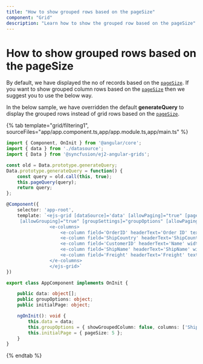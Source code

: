 ```yaml
---
title: "How to show grouped rows based on the pageSize"
component: "Grid"
description: "Learn how to show the grouped row based on the pageSize"
---
```


# How to show grouped rows based on the pageSize

By default, we have displayed the no of records based on the [`pageSize`](../../api/grid/pageSettings/#pagesize). If you want to show grouped column rows based on the [`pageSize`](../../api/grid/pageSettings/#pagesize) then we suggest you to use the below way.

In the below sample, we have overridden the default **generateQuery** to display the grouped rows instead of grid rows based on the [`pageSize`](../../api/grid/pageSettings/#pagesize).

{% tab template="grid/filtering1", sourceFiles="app/app.component.ts,app/app.module.ts,app/main.ts" %}

```typescript
import { Component, OnInit } from '@angular/core';
import { data } from './datasource';
import { Data } from '@syncfusion/ej2-angular-grids';

const old = Data.prototype.generateQuery;
Data.prototype.generateQuery = function() {
    const query = old.call(this, true);
    this.pageQuery(query);
    return query;
};

@Component({
    selector: 'app-root',
    template: `<ejs-grid [dataSource]='data' [allowPaging]="true" [pageSettings]='initialPage'
     [allowGrouping]="true" [groupSettings]="groupOptions" [allowPaging]='true'>
                <e-columns>
                    <e-column field='OrderID' headerText='Order ID' textAlign='Right' width=90></e-column>
                    <e-column field='ShipCountry' headerText='ShipCountry' width=140></e-column>
                    <e-column field='CustomerID' headerText='Name' width=140></e-column>
                    <e-column field='ShipName' headerText='ShipName' width=140></e-column>
                    <e-column field='Freight' headerText='Freight' textAlign='Right' format='C2' width=90></e-column>
                </e-columns>
                </ejs-grid>`
})

export class AppComponent implements OnInit {

    public data: object[];
    public groupOptions: object;
    public initialPage: object;

    ngOnInit(): void {
        this.data = data;
        this.groupOptions = { showGroupedColumn: false, columns: ['ShipCountry'] };
        this.initialPage = { pageSize: 5 };
    }
}

```

{% endtab %}